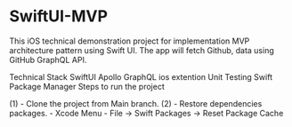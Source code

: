 # SwiftUI-MVP
This iOS technical demonstration project for implementation MVP architecture pattern using Swift UI.
The app will fetch Github, data using GitHub GraphQL API.

Technical Stack
SwiftUI
Apollo GraphQL ios extention 
Unit Testing 
Swift Package Manager
Steps to run the project

(1) - Clone the project from Main branch.
(2) - Restore dependencies packages.
      - Xcode Menu - File ->  Swift Packages -> Reset Package Cache
